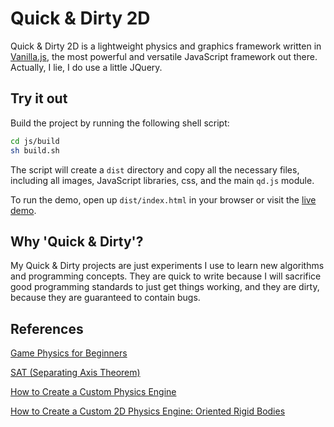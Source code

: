 # Quick & Dirty 2D

Quick & Dirty 2D is a lightweight physics and graphics framework written in [Vanilla.js](http://vanilla-js.com/), the most powerful and versatile JavaScript
 framework out there. Actually, I lie, I do use a little JQuery.

## Try it out

Build the project by running the following shell script:

```bash
cd js/build
sh build.sh
```

The script will create a `dist` directory and copy all the necessary files, including all images, JavaScript libraries, css, and the main `qd.js` module.

To run the demo, open up `dist/index.html` in your browser or visit the [live demo](http://users.tpg.com.au/ucesana/projects/qd2d/).

## Why 'Quick & Dirty'?

My Quick & Dirty projects are just experiments I use to learn new algorithms and programming concepts. They are quick to write because I will sacrifice good
 programming standards to just get things working, and they are dirty, because they are guaranteed to contain bugs.

## References

[Game Physics for Beginners](https://brm.io/game-physics-for-beginners/)

[SAT (Separating Axis Theorem)](http://www.dyn4j.org/2010/01/sat/#sat-projshape)

[How to Create a Custom Physics Engine](https://gamedevelopment.tutsplus.com/series/how-to-create-a-custom-physics-engine--gamedev-12715)

[How to Create a Custom 2D Physics Engine: Oriented Rigid Bodies](https://gamedevelopment.tutsplus.com/tutorials/how-to-create-a-custom-2d-physics-engine-oriented-rigid-bodies--gamedev-8032)
  
